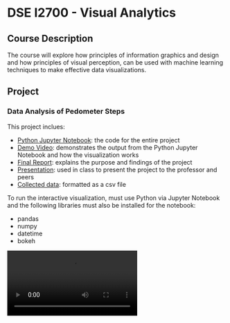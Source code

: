 # DSE I2700 - Visual Analytics

## Course Description

The course will explore how principles of information graphics and design and how principles of visual perception, can be used with machine learning techniques to make effective data visualizations.

## Project

### Data Analysis of Pedometer Steps

This project inclues:

- [Python Jupyter Notebook](/Visual-Analytics-Final-Project.ipynb): the code for the entire project
- [Demo Video](/Demo.mp4): demonstrates the output from the Python Jupyter Notebook and how the visualization works
- [Final Report](/Final-Report.pdf): explains the purpose and findings of the project
- [Presentation](/Presentation.pdf): used in class to present the project to the professor and peers
- [Collected data](/project_data.csv): formatted as a csv file

To run the interactive visualization, must use Python via Jupyter Notebook and the following libraries must also be installed for the notebook:

- pandas
- numpy
- datetime
- bokeh

![Video of Demo](Demo.mp4)
